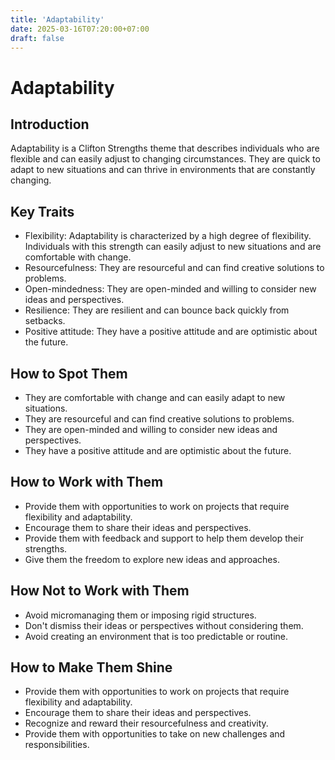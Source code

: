 ```yaml
---
title: 'Adaptability'
date: 2025-03-16T07:20:00+07:00
draft: false
---
```


# Adaptability

## Introduction

Adaptability is a Clifton Strengths theme that describes individuals who are flexible and can easily adjust to changing circumstances. They are quick to adapt to new situations and can thrive in environments that are constantly changing.

## Key Traits

- Flexibility: Adaptability is characterized by a high degree of flexibility. Individuals with this strength can easily adjust to new situations and are comfortable with change.
- Resourcefulness: They are resourceful and can find creative solutions to problems.
- Open-mindedness: They are open-minded and willing to consider new ideas and perspectives.
- Resilience: They are resilient and can bounce back quickly from setbacks.
- Positive attitude: They have a positive attitude and are optimistic about the future.

## How to Spot Them

- They are comfortable with change and can easily adapt to new situations.
- They are resourceful and can find creative solutions to problems.
- They are open-minded and willing to consider new ideas and perspectives.
- They have a positive attitude and are optimistic about the future.

## How to Work with Them

- Provide them with opportunities to work on projects that require flexibility and adaptability.
- Encourage them to share their ideas and perspectives.
- Provide them with feedback and support to help them develop their strengths.
- Give them the freedom to explore new ideas and approaches.

## How Not to Work with Them

- Avoid micromanaging them or imposing rigid structures.
- Don't dismiss their ideas or perspectives without considering them.
- Avoid creating an environment that is too predictable or routine.

## How to Make Them Shine

- Provide them with opportunities to work on projects that require flexibility and adaptability.
- Encourage them to share their ideas and perspectives.
- Recognize and reward their resourcefulness and creativity.
- Provide them with opportunities to take on new challenges and responsibilities.
